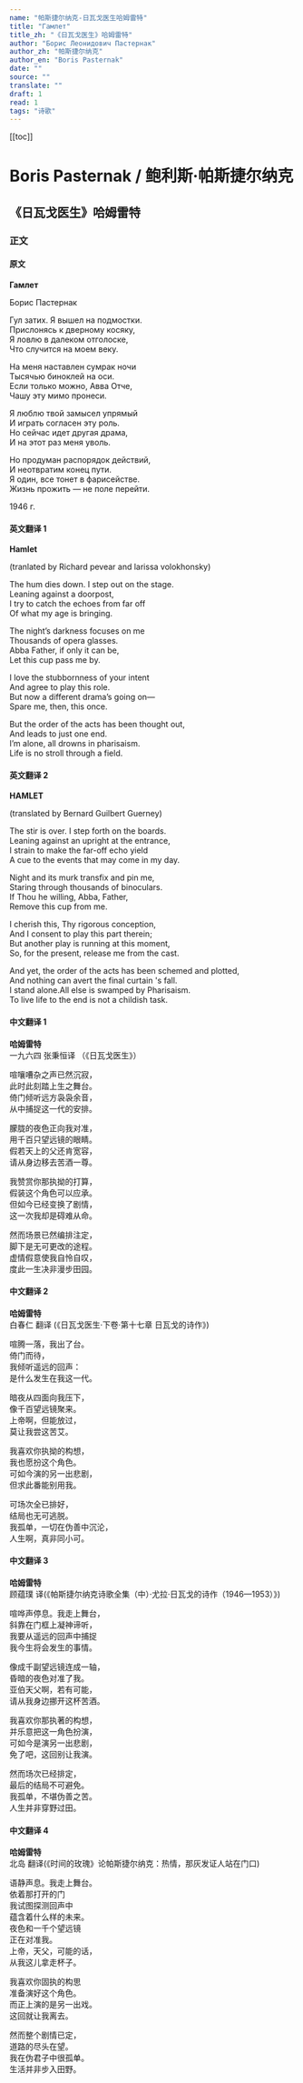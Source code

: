 ```yaml
---
name: "帕斯捷尔纳克-日瓦戈医生哈姆雷特"
title: "Гамлет"
title_zh: "《日瓦戈医生》哈姆雷特"
author: "Борис Леонидович Пастернак"
author_zh: "帕斯捷尔纳克"
author_en: "Boris Pasternak"
date: ""
source: ""
translate: ""
draft: 1
read: 1
tags: "诗歌"
---
```


[[toc]]

# Boris Pasternak / 鲍利斯·帕斯捷尔纳克

## 《日瓦戈医生》哈姆雷特

### 正文

<!-- tabs:start -->

#### **原文**

**Гамлет**  

Борис Пастернак  

Гул затих. Я вышел на подмостки.  
Прислонясь к дверному косяку,  
Я ловлю в далеком отголоске,  
Что случится на моем веку.  

На меня наставлен сумрак ночи  
Тысячью биноклей на оси.  
Если только можно, Авва Отче,  
Чашу эту мимо пронеси.  

Я люблю твой замысел упрямый  
И играть согласен эту роль.  
Но сейчас идет другая драма,  
И на этот раз меня уволь.  

Но продуман распорядок действий,  
И неотвратим конец пути.  
Я один, все тонет в фарисействе.  
Жизнь прожить — не поле перейти.  

1946 г.  

#### **英文翻译 1**

**Hamlet**  

(tranlated by Richard pevear and larissa volokhonsky)  

The hum dies down. I step out on the stage.  
Leaning against a doorpost,  
I try to catch the echoes from far off  
Of what my age is bringing.  

The night’s darkness focuses on me  
Thousands of opera glasses.  
Abba Father, if only it can be,  
Let this cup pass me by.  

I love the stubbornness of your intent  
And agree to play this role.  
But now a different drama’s going on—  
Spare me, then, this once.  

But the order of the acts has been thought out,  
And leads to just one end.  
I’m alone, all drowns in pharisaism.  
Life is no stroll through a field.  

#### **英文翻译 2**

**HAMLET**  

(translated by Bernard Guilbert Guerney)  

The stir is over. I step forth on the boards.  
Leaning against an upright at the entrance,  
I strain to make the far-off echo yield  
A cue to the events that may come in my day.  

Night and its murk transfix and pin me,  
Staring through thousands of binoculars.  
If Thou he willing, Abba, Father,  
Remove this cup from me.  

I cherish this, Thy rigorous conception,  
And I consent to play this part therein;  
But another play is running at this moment,  
So, for the present, release me from the cast.  

And yet, the order of the acts has been schemed and plotted,  
And nothing can avert the final curtain 's fall.  
I stand alone.All else is swamped by Pharisaism.  
To live life to the end is not a childish task.  

#### **中文翻译 1**

**哈姆雷特**  
一九六四 张秉恒译 （《日瓦戈医生》）  

喧嚷嘈杂之声已然沉寂，  
此时此刻踏上生之舞台。  
倚门倾听远方袅袅余音，  
从中捕捉这一代的安排。  

朦胧的夜色正向我对准，  
用千百只望远镜的眼睛。  
假若天上的父还肯宽容，  
请从身边移去苦酒一尊。  

我赞赏你那执拗的打算，  
假装这个角色可以应承。  
但如今已经变换了剧情，  
这一次我却是碍难从命。  

然而场景已然编排注定，  
脚下是无可更改的途程。  
虚情假意使我自怜自叹，  
度此一生决非漫步田园。  

#### **中文翻译 2**

**哈姆雷特**  
白春仁 翻译 (《日瓦戈医生·下卷·第十七章 日瓦戈的诗作》)  

喧腾一落，我出了台。  
倚门而待，  
我倾听遥远的回声：  
是什么发生在我这一代。  

暗夜从四面向我压下，  
像千百望远镜聚来。  
上帝啊，但能放过，  
莫让我尝这苦艾。  

我喜欢你执拗的构想，  
我也愿扮这个角色。  
可如今演的另一出悲剧，  
但求此番能别用我。  

可场次全已排好，  
结局也无可逃脱。  
我孤单，一切在伪善中沉沦，  
人生啊，真非同小可。  

#### **中文翻译 3**

**哈姆雷特**  
顾蕴璞 译(《帕斯捷尔纳克诗歌全集（中）·尤拉·日瓦戈的诗作（1946—1953）》)  

喧哗声停息。我走上舞台，  
斜靠在门框上凝神谛听，  
我要从遥远的回声中捕捉  
我今生将会发生的事情。  

像成千副望远镜连成一轴，  
昏暗的夜色对准了我。  
亚伯天父啊，若有可能，  
请从我身边挪开这杯苦酒。  

我喜欢你那执著的构想，  
并乐意把这一角色扮演，  
可如今是演另一出悲剧，  
免了吧，这回别让我演。  

然而场次已经排定，  
最后的结局不可避免。  
我孤单，不堪伪善之苦。  
人生并非穿野过田。  

#### **中文翻译 4**

**哈姆雷特**  
北岛 翻译(《时间的玫瑰》论帕斯捷尔纳克：热情，那灰发证人站在门口)  

语静声息。我走上舞台。  
依着那打开的门  
我试图探测回声中  
蕴含着什么样的未来。  
夜色和一千个望远镜  
正在对准我。  
上帝，天父，可能的话，  
从我这儿拿走杯子。  

我喜欢你固执的构思  
准备演好这个角色。  
而正上演的是另一出戏。  
这回就让我离去。  

然而整个剧情已定，  
道路的尽头在望。  
我在伪君子中很孤单。  
生活并非步入田野。  

<!-- tabs:end -->
